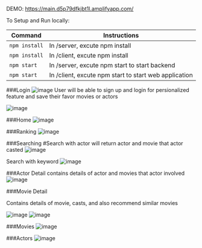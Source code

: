 DEMO:
https://main.d5p79dfkjbt1l.amplifyapp.com/

To Setup and Run locally:

| Command       | Instructions                                         |
| --------------| -----------------------------------------------------|
| `npm install` | In /server, excute npm install                       |
| `npm install` | In /client, excute npm install                       |
| `npm start`   | In /server, excute npm start to start backend        |
| `npm start`   | In /client, excute npm start to start web application|

###Login
![image](https://user-images.githubusercontent.com/77389522/172348235-48909def-b3fd-45d7-a5a4-6fb1929a2566.png)
User will be able to sign up and login for persionalized feature and save their favor movies or actors

![image](https://user-images.githubusercontent.com/77389522/172348563-51e13c0a-915d-4b46-8494-a2af5daf1150.png)


###Home
![image](https://user-images.githubusercontent.com/77389522/172347974-91a53ec4-7985-4ff2-b42a-d810d556ad1b.png)

###Ranking
![image](https://user-images.githubusercontent.com/77389522/172348100-8556d3ab-021a-41ed-aead-77ebb0792116.png)

###Searching
#Search with actor will return actor and movie that actor casted
![image](https://user-images.githubusercontent.com/77389522/172350484-d387d6aa-8fe5-4975-b29a-9e54776e2998.png)

Search with keyword
![image](https://user-images.githubusercontent.com/77389522/172350097-3f50302b-af67-4113-9c9f-38919d05d6c7.png)


###Actor Detail
contains details of actor and movies that actor involved
![image](https://user-images.githubusercontent.com/77389522/172349575-6a54cf29-6a97-42b8-ac4e-81d45f593acd.png)


###Movie Detail

Contains details of movie, casts, and also recommend similar movies

![image](https://user-images.githubusercontent.com/77389522/172348824-51a7c2b3-d949-4ea8-8635-d0d37ebcbdf1.png)
![image](https://user-images.githubusercontent.com/77389522/172348898-0c2ae819-a8d9-4808-9e64-24b20b4f4e3f.png)

###Movies
![image](https://user-images.githubusercontent.com/77389522/172349865-4112dc23-e08e-4b93-a8db-39862c8de49f.png)

###Actors
![image](https://user-images.githubusercontent.com/77389522/172349980-f08fa527-de6c-4c7f-97c8-87c38ea204dc.png)

